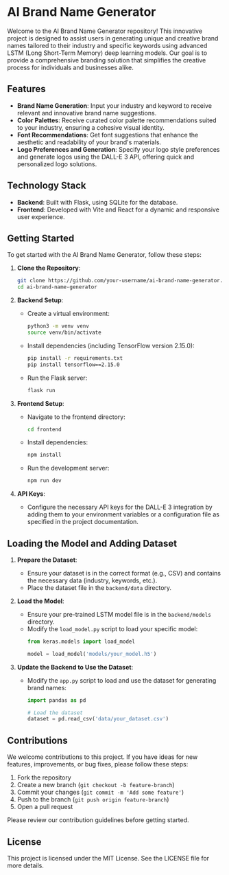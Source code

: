 # AI Brand Name Generator

Welcome to the AI Brand Name Generator repository! This innovative project is designed to assist users in generating unique and creative brand names tailored to their industry and specific keywords using advanced LSTM (Long Short-Term Memory) deep learning models. Our goal is to provide a comprehensive branding solution that simplifies the creative process for individuals and businesses alike.

## Features

- **Brand Name Generation**: Input your industry and keyword to receive relevant and innovative brand name suggestions.
- **Color Palettes**: Receive curated color palette recommendations suited to your industry, ensuring a cohesive visual identity.
- **Font Recommendations**: Get font suggestions that enhance the aesthetic and readability of your brand's materials.
- **Logo Preferences and Generation**: Specify your logo style preferences and generate logos using the DALL-E 3 API, offering quick and personalized logo solutions.

## Technology Stack

- **Backend**: Built with Flask, using SQLite for the database.
- **Frontend**: Developed with Vite and React for a dynamic and responsive user experience.

## Getting Started

To get started with the AI Brand Name Generator, follow these steps:

1. **Clone the Repository**:
    ```sh
    git clone https://github.com/your-username/ai-brand-name-generator.git
    cd ai-brand-name-generator
    ```

2. **Backend Setup**:
    - Create a virtual environment:
        ```sh
        python3 -m venv venv
        source venv/bin/activate
        ```
    - Install dependencies (including TensorFlow version 2.15.0):
        ```sh
        pip install -r requirements.txt
        pip install tensorflow==2.15.0
        ```
    - Run the Flask server:
        ```sh
        flask run
        ```

3. **Frontend Setup**:
    - Navigate to the frontend directory:
        ```sh
        cd frontend
        ```
    - Install dependencies:
        ```sh
        npm install
        ```
    - Run the development server:
        ```sh
        npm run dev
        ```

4. **API Keys**:
    - Configure the necessary API keys for the DALL-E 3 integration by adding them to your environment variables or a configuration file as specified in the project documentation.

## Loading the Model and Adding Dataset

1. **Prepare the Dataset**:
    - Ensure your dataset is in the correct format (e.g., CSV) and contains the necessary data (industry, keywords, etc.).
    - Place the dataset file in the `backend/data` directory.

2. **Load the Model**:
    - Ensure your pre-trained LSTM model file is in the `backend/models` directory.
    - Modify the `load_model.py` script to load your specific model:
        ```python
        from keras.models import load_model

        model = load_model('models/your_model.h5')
        ```

3. **Update the Backend to Use the Dataset**:
    - Modify the `app.py` script to load and use the dataset for generating brand names:
        ```python
        import pandas as pd

        # Load the dataset
        dataset = pd.read_csv('data/your_dataset.csv')


## Contributions

We welcome contributions to this project. If you have ideas for new features, improvements, or bug fixes, please follow these steps:

1. Fork the repository
2. Create a new branch (`git checkout -b feature-branch`)
3. Commit your changes (`git commit -m 'Add some feature'`)
4. Push to the branch (`git push origin feature-branch`)
5. Open a pull request

Please review our contribution guidelines before getting started.

## License

This project is licensed under the MIT License. See the LICENSE file for more details.
